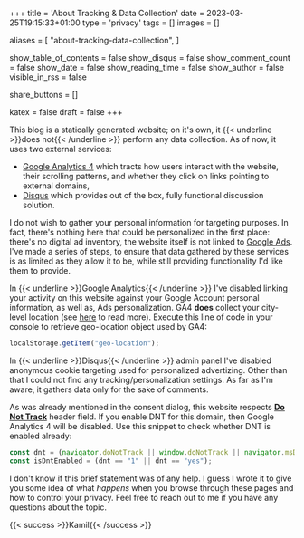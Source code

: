 +++
title = 'About Tracking & Data Collection'
date = 2023-03-25T19:15:33+01:00
type = 'privacy'
tags = []
images = []

aliases = [
    "about-tracking-data-collection",
]

show_table_of_contents = false
show_disqus = false
show_comment_count = false
show_date = false
show_reading_time = false
show_author = false
visible_in_rss = false

share_buttons = []

katex = false
draft = false
+++

This blog is a statically generated website; on it's own, it {{< underline >}}does not{{< /underline >}} perform any
data collection. As of now, it uses two external services:

* [Google Analytics 4](https://marketingplatform.google.com/about/analytics/) which tracts how users interact with the
website, their scrolling patterns, and whether they click on links pointing to external domains,
* [Disqus](https://disqus.com/) which provides out of the box, fully functional discussion solution.

I do not wish to gather your personal information for targeting purposes. In fact, there's nothing here that could be
personalized in the first place: there's no digital ad inventory, the website itself is not linked to
[Google Ads](https://ads.google.com/home/). I've made a series of steps, to ensure that data gathered by these services
is as limited as they allow it to be, while still providing functionality I'd like them to provide.

In {{< underline >}}Google Analytics{{< /underline >}} I've disabled linking your activity on this website against your
Google Account personal information, as well as, Ads personalization. GA4 **does** collect your city-level location (see
[here](https://support.google.com/analytics/answer/12002752?hl=en-GB&utm_id=ad) to read more). Execute this line of code
in your console to retrieve geo-location object used by GA4:

```javascript
localStorage.getItem("geo-location");
```

In {{< underline >}}Disqus{{< /underline >}} admin panel I've disabled anonymous cookie targeting used for personalized
advertizing. Other than that I could not find any tracking/personalization settings. As far as I'm aware, it gathers
data only for the sake of comments.

As was already mentioned in the consent dialog, this website respects
**[Do Not Track](https://en.wikipedia.org/wiki/Do_Not_Track)** header field. If you enable DNT for this domain, then
Google Analytics 4 will be disabled. Use this snippet to check whether DNT is enabled already:

```javascript
const dnt = (navigator.doNotTrack || window.doNotTrack || navigator.msDoNotTrack);
const isDntEnabled = (dnt == "1" || dnt == "yes");
```

I don't know if this brief statement was of any help. I guess I wrote it to give you some idea of what _happens_ when
you browse through these pages and how to control your privacy. Feel free to reach out to me if you have any questions
about the topic.

{{< success >}}Kamil{{< /success >}}
